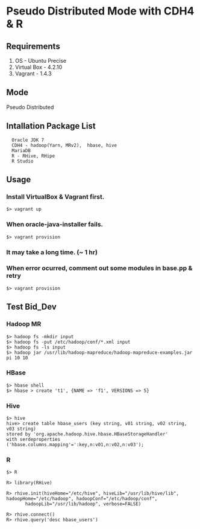 # Pseudo Distributed Mode with CDH4 & R

## Requirements
  1. OS - Ubuntu Precise
  2. Virtual Box - 4.2.10
  3. Vagrant - 1.4.3

## Mode
  Pseudo Distributed

## Intallation Package List
```
  Oracle JDK 7
  CDH4 - hadoop(Yarn, MRv2),  hbase, hive
  MariaDB
  R - RHive, RHipe
  R Studio
```
## Usage
### Install VirtualBox & Vagrant first.
```
$> vagrant up
```
### When oracle-java-installer fails.
```
$> vagrant provision
```
### It may take a long time. (~ 1 hr)
### When error ocurred, comment out some modules in base.pp & retry
```
$> vagrant provision
```
## Test Bid_Dev
### Hadoop MR
```
$> hadoop fs -mkdir input
$> hadoop fs -put /etc/hadoop/conf/*.xml input
$> hadoop fs -ls input
$> hadoop jar /usr/lib/hadoop-mapreduce/hadoop-mapreduce-examples.jar pi 10 10
```

### HBase
```
$> hbase shell
$> hbase > create 't1', {NAME => 'f1', VERSIONS => 5}
```
### Hive
```
$> hive
hive> create table hbase_users (key string, v01 string, v02 string, v03 string)
stored by 'org.apache.hadoop.hive.hbase.HBaseStorageHandler'
with serdeproperties ('hbase.columns.mapping'=':key,n:v01,n:v02,n:v03');
```
### R
```
$> R

R> library(RHive)

R> rhive.init(hiveHome="/etc/hive", hiveLib="/usr/lib/hive/lib", hadoopHome="/etc/hadoop", hadoopConf="/etc/hadoop/conf",
       hadoopLib="/usr/lib/hadoop", verbose=FALSE)

R> rhive.connect()
R> rhive.query('desc hbase_users')
```

